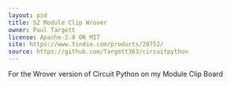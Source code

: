 ```yaml
---
layout: pid
title: S2 Module Clip Wrover
owner: Paul Targett
license: Apache-2.0 OR MIT
site: https://www.tindie.com/products/20752/
source: https://github.com/Targett363/circuitpython
---
```

For the Wrover version of Circuit Python on my Module Clip Board
